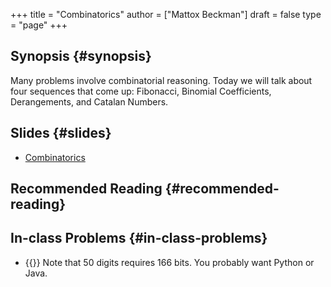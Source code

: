 +++
title = "Combinatorics"
author = ["Mattox Beckman"]
draft = false
type = "page"
+++

## Synopsis {#synopsis}

Many problems involve combinatorial reasoning.  Today we will talk about four
sequences that come up: Fibonacci, Binomial Coefficients, Derangements, and Catalan Numbers.


## Slides {#slides}

-   [Combinatorics](/slides/combinatorics.pdf)


## Recommended Reading {#recommended-reading}


## In-class Problems {#in-class-problems}

-   {{<UVa2 number="10541" >}}  Note that 50 digits requires 166 bits.  You probably want Python or Java.
